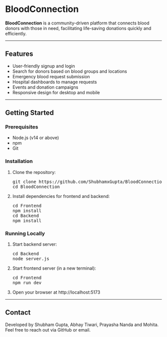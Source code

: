 # BloodConnection

**BloodConnection** is a community-driven platform that connects blood donors with those in need, facilitating life-saving donations quickly and efficiently.

---

## Features

- User-friendly signup and login
- Search for donors based on blood groups and locations
- Emergency blood request submission
- Hospital dashboards to manage requests
- Events and donation campaigns
- Responsive design for desktop and mobile

---

## Getting Started

### Prerequisites

- Node.js (v14 or above)
- npm
- Git

### Installation

1. Clone the repository:

    <pre>git clone https://github.com/ShubhamxGupta/BloodConnection.git <br/>cd BloodConnection</pre>

2. Install dependencies for frontend and backend:
    <pre>cd Frontend <br />npm install<br/>cd Backend<br />npm install</pre>

### Running Locally

1. Start backend server:

   <pre>
   cd Backend
   node server.js
   </pre>

2. Start frontend server (in a new terminal):

   <pre>
   cd Frontend
   npm run dev
   </pre>

3. Open your browser at http://localhost:5173

---

## Contact

Developed by Shubham Gupta, Abhay Tiwari, Prayasha Nanda and Mohita.  
Feel free to reach out via GitHub or email.